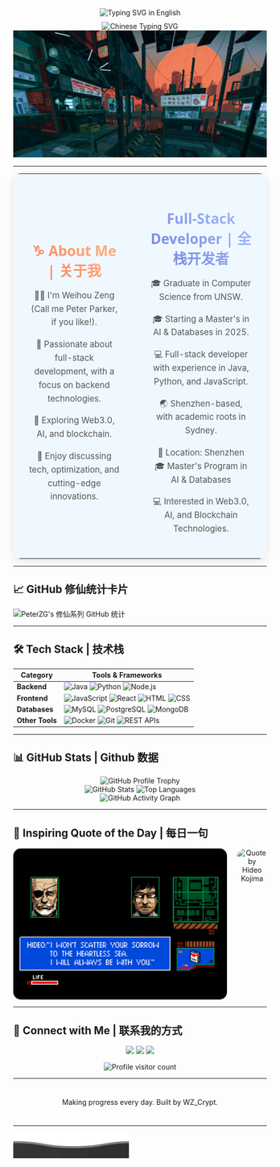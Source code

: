 
<!-- 动态效果 (英文) -->
<div align="center" style="width: 100%; display: flex; justify-content: center; align-items: center;">
  <img src="https://readme-typing-svg.demolab.com?font=Press+Start+2P&size=28&pause=1000&color=03DAC5&width=800&height=60&lines=Welcome+to+WZ_Crypt's+Profile" alt="Typing SVG in English" />
</div>

<!-- 动态效果 (中文) -->
<div align="center" style="width: 100%; display: flex; justify-content: center; align-items: center; margin-top: 10px;">
  <img src="https://readme-typing-svg.demolab.com?font=ZCOOL+XiaoWei&size=30&pause=1000&color=FF6F61&center=true&vCenter=true&width=800&height=60&lines=欢迎来到WZ_Crypt的主页" alt="Chinese Typing SVG" />
</div>

<!-- gif图 -->
<div align="center">
  <img src="./chill.gif" alt="Cyberpunk GIF" style="width: 100vw; height: auto; max-height: 100vh; object-fit: cover;" />
</div>

---

<table style="width: 100%; border-collapse: collapse; box-shadow: 0px 4px 15px rgba(0, 0, 0, 0.1); border-radius: 15px; background-color: #f0f8ff;">
  <tr>
    <td style="padding-right: 30px; text-align: center; padding: 30px;">
      <!-- 轻微的渐变效果 -->
      <h3 style="font-size: 2em; margin-bottom: 15px; background: linear-gradient(45deg, #ff7e5f, #feb47b); -webkit-background-clip: text; color: transparent; font-family: 'Segoe UI', Tahoma, Geneva, Verdana, sans-serif;">
        ♑ About Me | 关于我
      </h3>
      <p style="color: #555; font-size: 1.2em; line-height: 1.6em; margin-bottom: 15px;">🧑🏻 I'm Weihou Zeng (Call me Peter Parker, if you like!).</p>
      <p style="color: #555; font-size: 1.2em; line-height: 1.6em; margin-bottom: 15px;">🔭 Passionate about full-stack development, with a focus on backend technologies.</p>
      <p style="color: #555; font-size: 1.2em; line-height: 1.6em; margin-bottom: 15px;">🌱 Exploring Web3.0, AI, and blockchain.</p>
      <p style="color: #555; font-size: 1.2em; line-height: 1.6em; margin-bottom: 15px;">💬 Enjoy discussing tech, optimization, and cutting-edge innovations.</p>
    </td>
    <td style="text-align: center; padding: 30px;">
      <!-- 轻微渐变效果 -->
      <h3 style="font-size: 2em; margin-bottom: 15px; background: linear-gradient(45deg, #6e7fdb, #a8c0ff); -webkit-background-clip: text; color: transparent; font-family: 'Segoe UI', Tahoma, Geneva, Verdana, sans-serif;">
        Full-Stack Developer | 全栈开发者
      </h3>
      <p style="color: #555; font-size: 1.2em; line-height: 1.6em; margin-bottom: 15px;">🎓 Graduate in Computer Science from UNSW.</p>
      <p style="color: #555; font-size: 1.2em; line-height: 1.6em; margin-bottom: 15px;">🎓 Starting a Master's in AI & Databases in 2025.</p>
      <p style="color: #555; font-size: 1.2em; line-height: 1.6em; margin-bottom: 15px;">💻 Full-stack developer with experience in Java, Python, and JavaScript.</p>
      <p style="color: #555; font-size: 1.2em; line-height: 1.6em; margin-bottom: 15px;">🌏 Shenzhen-based, with academic roots in Sydney.</p>
      <!-- 强制换行 -->
      <p style="color: #555; font-size: 1.2em; line-height: 1.6em; margin-bottom: 15px;">📍 Location: Shenzhen <br> 🎓 Master's Program in AI & Databases</p>
      <!-- 添加额外换行符 -->
      <p style="color: #555; font-size: 1.2em; line-height: 1.6em; margin-bottom: 15px;">💻 Interested in Web3.0, AI, and Blockchain Technologies.</p>
    </td>
  </tr>
</table>


---


## 📈 GitHub 修仙统计卡片
![PeterZG's 修仙系列 GitHub 统计](https://github-immortality.vercel.app/api?username=PeterZG)

---

## 🛠 Tech Stack | 技术栈
| **Category**   | **Tools & Frameworks**                                                                                |
|----------------|-------------------------------------------------------------------------------------------------------|
| **Backend**    | ![Java](https://img.shields.io/badge/Java-ED8B00?style=for-the-badge&logo=java&logoColor=white) ![Python](https://img.shields.io/badge/Python-3776AB?style=for-the-badge&logo=python&logoColor=white) ![Node.js](https://img.shields.io/badge/Node.js-339933?style=for-the-badge&logo=node.js&logoColor=white) |
| **Frontend**   | ![JavaScript](https://img.shields.io/badge/JavaScript-F7DF1E?style=for-the-badge&logo=javascript&logoColor=black) ![React](https://img.shields.io/badge/React-20232A?style=for-the-badge&logo=react&logoColor=61DAFB) ![HTML](https://img.shields.io/badge/HTML5-E34F26?style=for-the-badge&logo=html5&logoColor=white) ![CSS](https://img.shields.io/badge/CSS3-1572B6?style=for-the-badge&logo=css3&logoColor=white) |
| **Databases**  | ![MySQL](https://img.shields.io/badge/MySQL-4479A1?style=for-the-badge&logo=mysql&logoColor=white) ![PostgreSQL](https://img.shields.io/badge/PostgreSQL-336791?style=for-the-badge&logo=postgresql&logoColor=white) ![MongoDB](https://img.shields.io/badge/MongoDB-4EA94B?style=for-the-badge&logo=mongodb&logoColor=white) |
| **Other Tools**| ![Docker](https://img.shields.io/badge/Docker-2496ED?style=for-the-badge&logo=docker&logoColor=white) ![Git](https://img.shields.io/badge/Git-F05032?style=for-the-badge&logo=git&logoColor=white) ![REST APIs](https://img.shields.io/badge/REST-02569B?style=for-the-badge&logo=rest&logoColor=white) |

---

## 📊 GitHub Stats | Github 数据

<div align="center">
  <!-- GitHub Profile Trophy 奖杯展示 -->
  <img src="https://github-profile-trophy.vercel.app/?username=PeterZG&theme=radical&margin-w=15&margin-h=15" alt="GitHub Profile Trophy"/>
</div>

<div align="center">
  <!-- GitHub 个人统计数据 -->
  <img src="https://github-readme-stats.vercel.app/api?username=PeterZG&show_icons=true&count_private=true&theme=radical" alt="GitHub Stats"/>
  <img src="https://github-readme-stats.vercel.app/api/top-langs/?username=PeterZG&layout=compact&theme=radical" alt="Top Languages"/>
</div>

<div align="center">
  <!-- GitHub 动态贡献图 -->
  <img src="https://github-readme-activity-graph.vercel.app/graph?username=PeterZG&theme=github" alt="GitHub Activity Graph"/>
</div>

---

## 💬 Inspiring Quote of the Day | 每日一句

<div align="center" style="display: flex; align-items: center; justify-content: center;">
  <!-- 左侧：小岛秀夫的图片 -->
  <img src="./hideo_kojima.png" alt="Hideo Kojima Image" height="300" style="border-radius: 15px; margin-right: 20px;"/>

  <!-- 右侧：名人名言 -->
  <img src="https://quotes-github-readme.vercel.app/api?quote=I’m+not+interested+in+technology+itself.+I’m+interested+in+what+it+can+do.&author=Hideo+Kojima&theme=radical" alt="Quote by Hideo Kojima" height="300" style="border-radius: 15px;"/>
</div>

---

## 🔗 Connect with Me | 联系我的方式
<p align="center">
  <a href="https://github.com/WZ_Crypt"><img src="https://img.shields.io/badge/github-wz__crypt-181717?style=for-the-badge&logo=github"></a>
  <a href="mailto:849997616@qq.com"><img src="https://img.shields.io/badge/email-849997616@qq.com-yellow?style=for-the-badge&logo=gmail"></a>
  <a href="mailto:weihouzeng@gmail.com"><img src="https://img.shields.io/badge/email-weihouzeng@gmail.com-yellow?style=for-the-badge&logo=gmail"></a>
</p>

<!-- 访客计数器 -->
<div align="center" style="margin-top: 10px;">
  <img src="https://komarev.com/ghpvc/?username=PeterZG&label=Visitors&color=blue&style=flat" alt="Profile visitor count" />
</div>

---

<div align="center" style="padding: 10px;">
  <p>Making progress every day. Built by WZ_Crypt.</p>
</div>

---

<!-- 底部波浪效果 -->
![Wave](assets/wave_bottom.svg)

